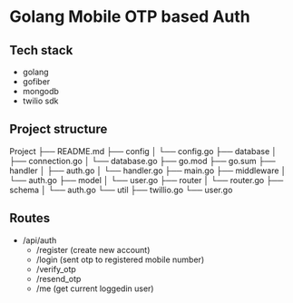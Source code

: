 # Golang Mobile OTP based Auth

## Tech stack
- golang
- gofiber
- mongodb
- twilio sdk

## Project structure

Project
├── README.md
├── config
│   └── config.go
├── database
│   ├── connection.go
│   └── database.go
├── go.mod
├── go.sum
├── handler
│   ├── auth.go
│   └── handler.go
├── main.go
├── middleware
│   └── auth.go
├── model
│   └── user.go
├── router
│   └── router.go
├── schema
│   └── auth.go
└── util
    ├── twillio.go
    └── user.go

## Routes

- /api/auth
    - /register (create new account)
    - /login (sent otp to registered mobile number)
    - /verify_otp
    - /resend_otp
    - /me (get current loggedin user)
